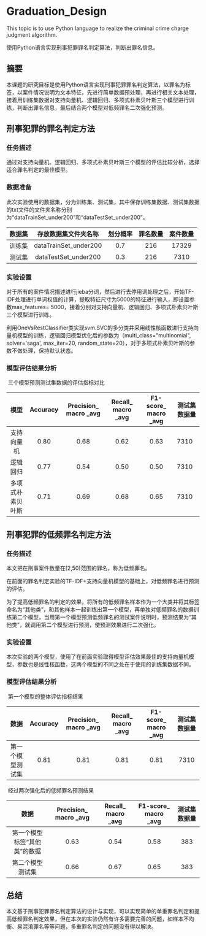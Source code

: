 # Graduation_Design
This topic is to use Python language to realize the criminal crime charge judgment algorithm. 

使用Python语言实现刑事犯罪罪名判定算法，判断出罪名信息。

## 摘要

本课题的研究目标是使用Python语言实现刑事犯罪罪名判定算法，以罪名为标签，以案件情况说明为文本特征，先进行简单数据预处理，再进行相关文本处理，接着用训练集数据对支持向量机、逻辑回归、多项式朴素贝叶斯三个模型进行训练，判断出罪名信息，最后结合两个模型对低频罪名二次强化预测。

## 刑事犯罪的罪名判定方法

### 任务描述

通过对支持向量机、逻辑回归、多项式朴素贝叶斯三个模型的评估比较分析，选择适合罪名判定的最佳模型。

### 数据准备

此次实验使用的数据集，分为训练集、测试集，其中保存训练集数据、测试集数据的txt文件的文件夹名称分别为“dataTrainSet_under200”和“dataTestSet_under200”。

| 数据集 | 存放数据集文件夹名称  | 划分概率 | 罪名数量 | 案件数量 |
| :----: | :-------------------: | :------: | :------: | :------: |
| 训练集 | dataTrainSet_under200 |   0.7    |   216    |  17329   |
| 测试集 | dataTestSet_under200  |   0.3    |   216    |   7310   |

### 实验设置

对于所有的案件情况描述进行jieba分词，然后进行去停用词处理之后，开始TF-IDF处理进行单词权值的计算，提取特征尺寸为5000的特征进行输入，即设置参数max_features= 5000，接着分别对支持向量机、逻辑回归、多项式朴素贝叶斯三个模型进行训练。

利用OneVsRestClassifier类实现svm.SVC的多分类并采用线性核函数进行支持向量机模型的训练，逻辑回归模型优化后的参数为（multi_class="multinomial", solver='saga', max_iter=20, random_state=20），对于多项式朴素贝叶斯的参数不做处理，保持默认状态。

### 模型评估结果分析

​			三个模型预测测试集数据的评估指标对比

|       模型       | Accuracy | Precision_ macro _avg | Recall_ macro _avg | F1-score_ macro _avg | 测试集数据量 |
| :--------------: | :------: | :-------------------: | :----------------: | :------------------: | ------------ |
|    支持向量机    |   0.80   |         0.68          |        0.62        |         0.63         | 7310         |
|     逻辑回归     |   0.77   |         0.54          |        0.50        |         0.50         | 7310         |
| 多项式朴素贝叶斯 |   0.71   |         0.69          |        0.68        |         0.65         | 7310         |



## 刑事犯罪的低频罪名判定方法

### 任务描述

本文把在刑事案件数量在[2,50)范围的罪名，称为低频罪名。

在前面的罪名判定实验的TF-IDF+支持向量机模型的基础上，对低频罪名进行预测的评估。

为了提高低频罪名的判定的效果，将所有的低频罪名样本作为一个大类并将其标签命名为“其他类”，和其他样本一起训练出第一个模型，再单独对低频罪名的数据训练第二个模型，当用第一个模型预测低频罪名的测试案件说明时，预测结果为“其他类”，就调用第二个模型进行预测，使预测效果进行二次强化。

### 实验设置

本次实验的两个模型，使用了在前面实验取得模型评估效果最佳的支持向量机模型，参数也是线性核函数，这两个模型的不同之处在于使用的训练集数据不同。

### 模型评估结果分析

​				第一个模型的整体评估指标结果

|       数据       | Accuracy | Precision_ macro _avg | Recall_ macro _avg | F1-score_ macro _avg | 测试集数据量 |
| :--------------: | :------: | :-------------------: | :----------------: | :------------------: | :----------: |
| 第一个模型测试集 |   0.81   |         0.81          |        0.81        |         0.81         |     7310     |

​				经过两次强化后的低频罪名预测结果

|             数据             | Precision_ macro _avg | Recall_ macro _avg | F1-score_ macro _avg | 测试集数据量 |
| :--------------------------: | :-------------------: | :----------------: | :------------------: | :----------: |
| 第一个模型标签“其他类”的数据 |         0.63          |        0.54        |         0.58         |     383      |
|       第二个模型测试集       |         0.66          |        0.67        |         0.65         |     383      |



## 总结

本文基于刑事犯罪罪名判定算法的设计与实现，可以实现简单的单重罪名判定和提高低频罪名判定效果，但在本次的实验仍然有许多需要完善的问题，如样本不均衡、易混淆罪名等等问题，多重罪名判定的问题没有得以解决。
